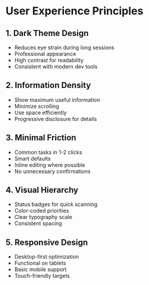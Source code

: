 # User Experience Principles

## 1. Dark Theme Design
- Reduces eye strain during long sessions
- Professional appearance
- High contrast for readability
- Consistent with modern dev tools

## 2. Information Density
- Show maximum useful information
- Minimize scrolling
- Use space efficiently
- Progressive disclosure for details

## 3. Minimal Friction
- Common tasks in 1-2 clicks
- Smart defaults
- Inline editing where possible
- No unnecessary confirmations

## 4. Visual Hierarchy
- Status badges for quick scanning
- Color-coded priorities
- Clear typography scale
- Consistent spacing

## 5. Responsive Design
- Desktop-first optimization
- Functional on tablets
- Basic mobile support
- Touch-friendly targets
